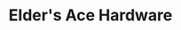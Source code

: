 ---
title: "Elder's Ace Hardware"
url: /chattanooga/elders-ace-hardware-lee-highway/
shop: hardware
---